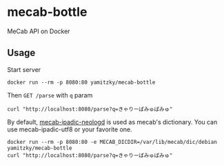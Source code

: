 # mecab-bottle
MeCab API on Docker

## Usage

Start server

```
docker run --rm -p 8080:80 yamitzky/mecab-bottle
```

Then `GET /parse` with `q` param

```
curl "http://localhost:8080/parse?q=きゃりーぱみゅぱみゅ"
```

By default, [mecab-ipadic-neologd](https://github.com/neologd/mecab-ipadic-neologd) is used as mecab's dictionary. You can use mecab-ipadic-utf8 or your favorite one.

```
docker run --rm -p 8080:80 -e MECAB_DICDIR=/var/lib/mecab/dic/debian yamitzky/mecab-bottle
curl "http://localhost:8080/parse?q=きゃりーぱみゅぱみゅ"
```
